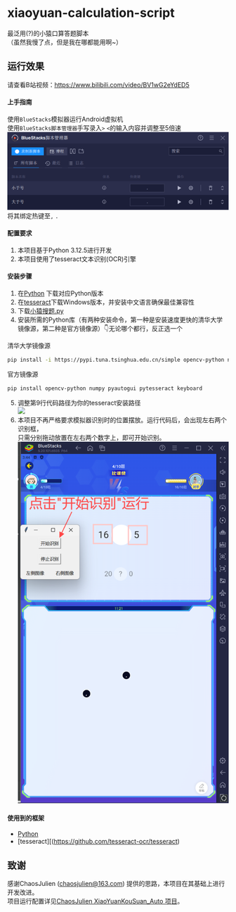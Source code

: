 # xiaoyuan-calculation-script

最泛用(?)的小猿口算答题脚本  
（虽然我慢了点，但是我在哪都能用啊~）

## 运行效果

请查看B站视频：https://www.bilibili.com/video/BV1wG2eYdED5

#### 上手指南

使用`BlueStacks`模拟器运行Android虚拟机 </br>
使用`BlueStacks脚本管理器`手写录入`>` `<`的输入内容并调整至5倍速 </br>
![](https://github.com/FunekoZ/xiaoyuan-calculation-script/blob/main/img/example2.png) </br>
将其绑定热键至`,` `.`

#### 配置要求

1. 本项目基于Python 3.12.5进行开发
2. 本项目使用了tesseract文本识别(OCR)引擎

#### **安装步骤**

1. 在[Python](https://www.python.org/) 下载对应Python版本
2. 在[tesseract](https://github.com/tesseract-ocr/tesseract)下载Windows版本，并安装中文语言确保最佳兼容性
3. 下载[小猿搜题.py](https://github.com/ChaosJulien/XiaoYuanKouSuan_Auto/blob/main/%E5%B0%8F%E7%8C%BF%E6%90%9C%E9%A2%98.py)
4. 安装所需的Python库（有两种安装命令，第一种是安装速度更快的清华大学镜像源，第二种是官方镜像源）👇无论哪个都行，反正选一个

清华大学镜像源
```bash
pip install -i https://pypi.tuna.tsinghua.edu.cn/simple opencv-python numpy pyautogui pytesseract keyboard
```
官方镜像源
```bash
pip install opencv-python numpy pyautogui pytesseract keyboard
```
5. 调整第9行代码路径为你的tesseract安装路径</br>
![](https://github.com/ChaosJulien/XiaoYuanKouSuan_Auto/blob/main/image/example3.png)
6. 本项目不再严格要求模拟器识别时的位置摆放。运行代码后，会出现左右两个识别框，  
只需分别拖动放置在左右两个数字上，即可开始识别。 </br>
![](https://github.com/FunekoZ/xiaoyuan-calculation-script/blob/main/img/exp1.png)


#### 使用到的框架

- [Python](https://www.python.org/)
- [tesseract][(https://github.com/tesseract-ocr/tesseract)

## 致谢

感谢ChaosJulien (chaosjulien@163.com) 提供的思路，本项目在其基础上进行开发改进。  
项目运行配置详见[ChaosJulien XiaoYuanKouSuan_Auto 项目](https://github.com/ChaosJulien/XiaoYuanKouSuan_Auto)。
